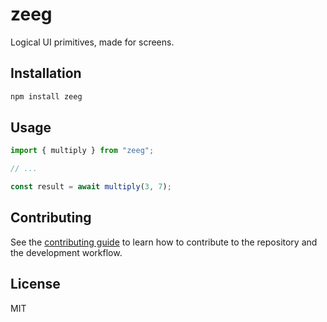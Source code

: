 # zeeg

Logical UI primitives, made for screens.

## Installation

```sh
npm install zeeg
```

## Usage

```js
import { multiply } from "zeeg";

// ...

const result = await multiply(3, 7);
```

## Contributing

See the [contributing guide](CONTRIBUTING.md) to learn how to contribute to the repository and the development workflow.

## License

MIT

